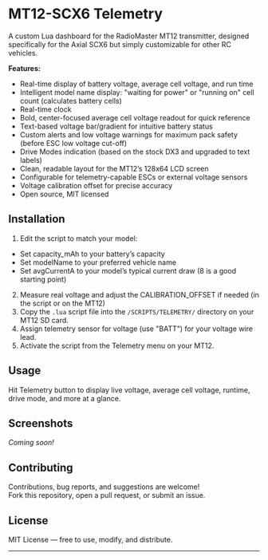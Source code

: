# MT12-SCX6 Telemetry

A custom Lua dashboard for the RadioMaster MT12 transmitter, designed specifically for the Axial SCX6 but simply customizable for other RC vehicles.

**Features:**
- Real-time display of battery voltage, average cell voltage, and run time
- Intelligent model name display: "waiting for power" or "running on" cell count (calculates battery cells)
- Real-time clock
- Bold, center-focused average cell voltage readout for quick reference
- Text-based voltage bar/gradient for intuitive battery status
- Custom alerts and low voltage warnings for maximum pack safety (before ESC low voltage cut-off)
- Drive Modes indication (based on the stock DX3 and upgraded to text labels)
- Clean, readable layout for the MT12’s 128x64 LCD screen
- Configurable for telemetry-capable ESCs or external voltage sensors
- Voltage calibration offset for precise accuracy
- Open source, MIT licensed

## Installation

1. Edit the script to match your model:
- Set capacity_mAh to your battery’s capacity
- Set modelName to your preferred vehicle name
- Set avgCurrentA to your model’s typical current draw (8 is a good starting point)
2. Measure real voltage and adjust the CALIBRATION_OFFSET if needed (in the script or on the MT12)
3. Copy the `.lua` script file into the `/SCRIPTS/TELEMETRY/` directory on your MT12 SD card.
4. Assign telemetry sensor for voltage (use "BATT") for your voltage wire lead.
5. Activate the script from the Telemetry menu on your MT12.

## Usage

Hit Telemetry button to display live voltage, average cell voltage, runtime, drive mode, and more at a glance.

## Screenshots

*Coming soon!*

## Contributing

Contributions, bug reports, and suggestions are welcome!  
Fork this repository, open a pull request, or submit an issue.

## License

MIT License — free to use, modify, and distribute.

---
